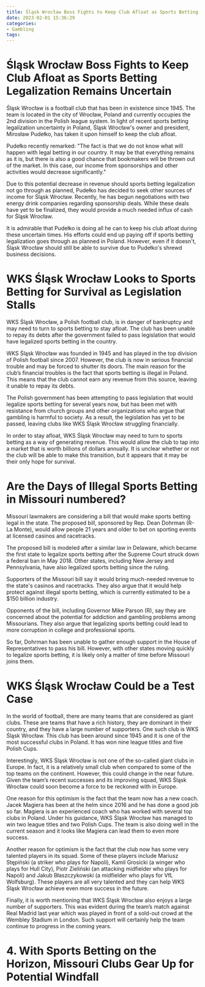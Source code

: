 ```yaml
---
title: Śląsk Wrocław Boss Fights to Keep Club Afloat as Sports Betting Legalization Remains Uncertain
date: 2023-02-01 15:36:29
categories:
- Gambling
tags:
---
```



#  Śląsk Wrocław Boss Fights to Keep Club Afloat as Sports Betting Legalization Remains Uncertain

Śląsk Wrocław is a football club that has been in existence since 1945. The team is located in the city of Wrocław, Poland and currently occupies the 2nd division in the Polish league system. In light of recent sports betting legalization uncertainty in Poland, Śląsk Wrocław's owner and president, Mirosław Pudełko, has taken it upon himself to keep the club afloat.

Pudełko recently remarked: "The fact is that we do not know what will happen with legal betting in our country. It may be that everything remains as it is, but there is also a good chance that bookmakers will be thrown out of the market. In this case, our income from sponsorships and other activities would decrease significantly."

Due to this potential decrease in revenue should sports betting legalization not go through as planned, Pudełko has decided to seek other sources of income for Śląsk Wrocław. Recently, he has begun negotiations with two energy drink companies regarding sponsorship deals. While these deals have yet to be finalized, they would provide a much needed influx of cash for Śląsk Wrocław.

It is admirable that Pudełko is doing all he can to keep his club afloat during these uncertain times. His efforts could end up paying off if sports betting legalization goes through as planned in Poland. However, even if it doesn't, Śląsk Wrocław should still be able to survive due to Pudełko's shrewd business decisions.

#  WKS Śląsk Wrocław Looks to Sports Betting for Survival as Legislation Stalls

WKS Śląsk Wrocław, a Polish football club, is in danger of bankruptcy and may need to turn to sports betting to stay afloat. The club has been unable to repay its debts after the government failed to pass legislation that would have legalized sports betting in the country.

WKS Śląsk Wrocław was founded in 1945 and has played in the top division of Polish football since 2007. However, the club is now in serious financial trouble and may be forced to shutter its doors. The main reason for the club’s financial troubles is the fact that sports betting is illegal in Poland. This means that the club cannot earn any revenue from this source, leaving it unable to repay its debts.

The Polish government has been attempting to pass legislation that would legalize sports betting for several years now, but has been met with resistance from church groups and other organizations who argue that gambling is harmful to society. As a result, the legislation has yet to be passed, leaving clubs like WKS Śląsk Wrocław struggling financially.

In order to stay afloat, WKS Śląsk Wrocław may need to turn to sports betting as a way of generating revenue. This would allow the club to tap into a market that is worth billions of dollars annually. It is unclear whether or not the club will be able to make this transition, but it appears that it may be their only hope for survival.

#  Are the Days of Illegal Sports Betting in Missouri numbered?

Missouri lawmakers are considering a bill that would make sports betting legal in the state. The proposed bill, sponsored by Rep. Dean Dohrman (R-La Monte), would allow people 21 years and older to bet on sporting events at licensed casinos and racetracks.

The proposed bill is modeled after a similar law in Delaware, which became the first state to legalize sports betting after the Supreme Court struck down a federal ban in May 2018. Other states, including New Jersey and Pennsylvania, have also legalized sports betting since the ruling.

Supporters of the Missouri bill say it would bring much-needed revenue to the state's casinos and racetracks. They also argue that it would help protect against illegal sports betting, which is currently estimated to be a $150 billion industry.

Opponents of the bill, including Governor Mike Parson (R), say they are concerned about the potential for addiction and gambling problems among Missourians. They also argue that legalizing sports betting could lead to more corruption in college and professional sports.

So far, Dohrman has been unable to gather enough support in the House of Representatives to pass his bill. However, with other states moving quickly to legalize sports betting, it is likely only a matter of time before Missouri joins them.

# WKS Śląsk Wrocław Could be a Test Case

In the world of football, there are many teams that are considered as giant clubs. These are teams that have a rich history, they are dominant in their country, and they have a large number of supporters. One such club is WKS Śląsk Wrocław. This club has been around since 1945 and it is one of the most successful clubs in Poland. It has won nine league titles and five Polish Cups.

Interestingly, WKS Śląsk Wrocław is not one of the so-called giant clubs in Europe. In fact, it is a relatively small club when compared to some of the top teams on the continent. However, this could change in the near future. Given the team’s recent successes and its improving squad, WKS Śląsk Wrocław could soon become a force to be reckoned with in Europe.

One reason for this optimism is the fact that the team now has a new coach. Jacek Magiera has been at the helm since 2016 and he has done a good job so far. Magiera is an experienced coach who has worked with several top clubs in Poland. Under his guidance, WKS Śląsk Wrocław has managed to win two league titles and two Polish Cups. The team is also doing well in the current season and it looks like Magiera can lead them to even more success.

Another reason for optimism is the fact that the club now has some very talented players in its squad. Some of these players include Mariusz Stępiński (a striker who plays for Napoli), Kamil Grosicki (a winger who plays for Hull City), Piotr Zieliński (an attacking midfielder who plays for Napoli) and Jakub Błaszczykowski (a midfielder who plays for VfL Wolfsburg). These players are all very talented and they can help WKS Śląsk Wrocław achieve even more success in the future.

Finally, it is worth mentioning that WKS Śląsk Wrocław also enjoys a large number of supporters. This was evident during the team’s match against Real Madrid last year which was played in front of a sold-out crowd at the Wembley Stadium in London. Such support will certainly help the team continue to progress in the coming years.

# 4. With Sports Betting on the Horizon, Missouri Clubs Gear Up for Potential Windfall

<!--

As the Missouri legislature moves closer to legalizing sports betting, local clubs and businesses are preparing themselves for a potential windfall.

Casinos and other gambling establishments are hoping that the authorization of sports betting will bring in new business and help to offset some of the revenue losses they have seen in recent years. That’s especially true given that Missouri has been one of seven states without any legal form of sports betting.

“It’s been a long time coming,” said casino lobbyist Gerry Schweich. “We’re excited to finally be able to offer this product to our customers.”

The legislation has broad bipartisan support in the state, but there are some who are concerned about how the new law will be implemented. Specifically, there is worry about how much tax revenue the state will earn from sports betting and whether or not it will be enough to cover the costs associated with regulating the industry.

Supporters of the bill argue that it will bring in millions of dollars in new tax revenue, which can be used to fund education and other important initiatives. They also say that it will create jobs and help to boost tourism in the state.

Opponents of the bill, meanwhile, argue that it could lead to more gambling addiction and other social ills. They also claim that it is unconstitutional because it violates a federal law that prohibits most forms of sports betting.

Regardless of where people stand on the issue, there is no doubt that legalized sports betting will have a major impact on Missouri casinos and other gaming establishments. It will be interesting to see how things play out in the coming months as lawmakers move closer to making it a reality.

# 5. Will Sporting Events Finally be Profitable for WKS Śląsk Wrocław with the Legalization of Gambling?

In recent years, WKS Śląsk Wrocław football club has been averaging a loss of PLN 9 million each year. With the recent legalization of gambling in Poland, there is hope that the club can finally become profitable.

Football is the most popular sport in Poland and is responsible for generating significant revenue from gambling. According to estimates by PricewaterhouseCoopers, the legal market for gambling in Poland will be worth approximately $2.9 billion by 2020. This represents a major opportunity for WKS Śląsk Wrocław to generate much-needed revenue.

The legalization of gambling should provide a boost to the club’s finances in several ways. First, it will lead to an increase in ticket sales as fans will be more likely to attend games knowing that they can bet on the outcome. Additionally, the club stands to benefit from sponsorship and advertising deals with gambling companies. Finally, WKS Śląsk Wrocław can also earn money from gambling licenses and fees.

There is no doubt that the legalization of gambling represents a major opportunity for WKS Śląsk Wrocław football club. However, it is not without risk. The club must ensure that it follows all of the regulations governing gambling in Poland and avoid any potential scandals. If it can do this, then there is a good chance that the legalization of gambling will finally make WKS Śląsk Wrocław football club profitable.